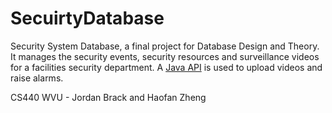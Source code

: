 # SecuirtyDatabase
Security System Database, a final project for Database Design and Theory. It manages the security events, security resources and surveillance videos for a facilities security department. A [Java API](https://github.com/zhenghaven/SecurityDatabaseJavaAPI) is used to upload videos and raise alarms.

CS440 WVU - Jordan Brack and Haofan Zheng

